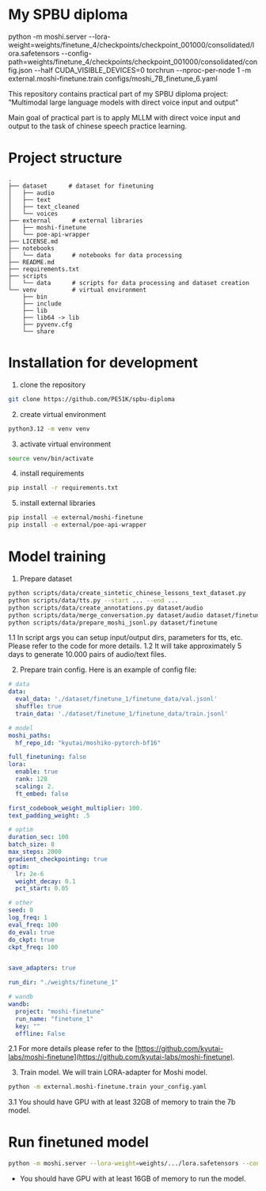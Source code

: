 # My SPBU diploma

python -m moshi.server --lora-weight=weights/finetune_4/checkpoints/checkpoint_001000/consolidated/lora.safetensors --config-path=weights/finetune_4/checkpoints/checkpoint_001000/consolidated/config.json --half
CUDA_VISIBLE_DEVICES=0 torchrun --nproc-per-node 1 -m external.moshi-finetune.train configs/moshi_7B_finetune_6.yaml

This repository contains practical part of my SPBU diploma project: "Multimodal large language models with direct voice input and output"

Main goal of practical part is to apply MLLM with direct voice input and output to the task of chinese speech practice learning.

# Project structure
```
.
├── dataset      # dataset for finetuning
│   ├── audio
│   ├── text
│   ├── text_cleaned
│   └── voices
├── external      # external libraries
│   ├── moshi-finetune
│   └── poe-api-wrapper
├── LICENSE.md
├── notebooks
│   └── data      # notebooks for data processing
├── README.md
├── requirements.txt
├── scripts
│   └── data      # scripts for data processing and dataset creation
└── venv          # virtual environment
    ├── bin
    ├── include
    ├── lib
    ├── lib64 -> lib
    ├── pyvenv.cfg
    └── share
```

# Installation for development
1. clone the repository
```bash
git clone https://github.com/PE51K/spbu-diploma
```

2. create virtual environment
```bash
python3.12 -m venv venv
```

3. activate virtual environment
```bash
source venv/bin/activate
```

4. install requirements
```bash
pip install -r requirements.txt
```

5. install external libraries
```bash
pip install -e external/moshi-finetune
pip install -e external/poe-api-wrapper
```

# Model training
1. Prepare dataset
```bash
python scripts/data/create_sintetic_chinese_lessons_text_dataset.py
python scripts/data/tts.py --start ... --end ...
python scripts/data/create_annotations.py dataset/audio
python scripts/data/merge_conversation.py dataset/audio dataset/finetune
python scripts/data/prepare_moshi_jsonl.py dataset/finetune
```
1.1 In script args you can setup input/output dirs, parameters for tts, etc. Please refer to the code for more details.
1.2 It will take approximately 5 days to generate 10.000 pairs of audio/text files.

2. Prepare train config. Here is an example of config file:
```yaml
# data
data:
  eval_data: './dataset/finetune_1/finetune_data/val.jsonl'
  shuffle: true
  train_data: './dataset/finetune_1/finetune_data/train.jsonl'

# model
moshi_paths:
  hf_repo_id: "kyutai/moshiko-pytorch-bf16"

full_finetuning: false
lora:
  enable: true
  rank: 128
  scaling: 2.
  ft_embed: false

first_codebook_weight_multiplier: 100.
text_padding_weight: .5

# optim
duration_sec: 100
batch_size: 8
max_steps: 2000
gradient_checkpointing: true
optim:
  lr: 2e-6
  weight_decay: 0.1
  pct_start: 0.05

# other
seed: 0
log_freq: 1
eval_freq: 100
do_eval: true
do_ckpt: true
ckpt_freq: 100


save_adapters: true

run_dir: "./weights/finetune_1"

# wandb
wandb:
  project: "moshi-finetune"
  run_name: "finetune_1"
  key: ""
  offline: False
```
2.1 For more details please refer to the [https://github.com/kyutai-labs/moshi-finetune](https://github.com/kyutai-labs/moshi-finetune).

3. Train model. We will train LORA-adapter for Moshi model.
```bash
python -m external.moshi-finetune.train your_config.yaml
```
3.1 You should have GPU with at least 32GB of memory to train the 7b model.

# Run finetuned model
```bash
python -m moshi.server --lora-weight=weights/.../lora.safetensors --config-path=weights/.../config.json --half
```
* You should have GPU with at least 16GB of memory to run the model.

